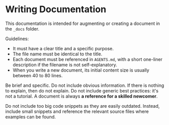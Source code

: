 # Writing Documentation

This documentation is intended for augmenting or creating a document in the `_docs` folder.

Guidelines:

- It must have a clear title and a specific purpose.
- The file name must be identical to the title.
- Each document must be referenced in `AGENTS.md`, with a short one-liner description if the filename is not self-explanatory.
- When you write a new document, its initial content size is usually between 40 to 80 lines.

Be brief and specific. Do not include obvious information. If there is nothing to explain, then do not explain. Do not include generic best practices: it's not a tutorial. A document is always **a reference for a skilled newcomer**.

Do not include too big code snippets as they are easily outdated. Instead, include small snippets and reference the relevant source files where examples can be found.
